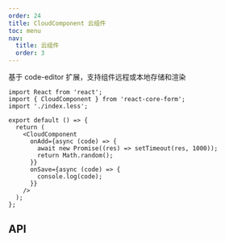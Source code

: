 ```yaml
---
order: 24
title: CloudComponent 云组件
toc: menu
nav:
  title: 云组件
  order: 3
---
```


<Alert>
  基于 code-editor 扩展，支持组件远程或本地存储和渲染
</Alert>

```tsx
import React from 'react';
import { CloudComponent } from 'react-core-form';
import './index.less';

export default () => {
  return (
    <CloudComponent
      onAdd={async (code) => {
        await new Promise((res) => setTimeout(res, 1000));
        return Math.random();
      }}
      onSave={async (code) => {
        console.log(code);
      }}
    />
  );
};
```

## API

<API src="../../src/cloud-component/index.tsx" hideTitle></API>
